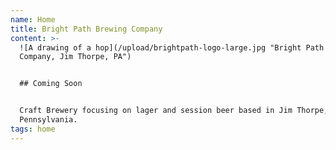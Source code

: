 ```yaml
---
name: Home
title: Bright Path Brewing Company
content: >-
  ![A drawing of a hop](/upload/brightpath-logo-large.jpg "Bright Path Brewing
  Company, Jim Thorpe, PA")


  ## Coming Soon


  Craft Brewery focusing on lager and session beer based in Jim Thorpe,
  Pennsylvania.
tags: home
---
```


